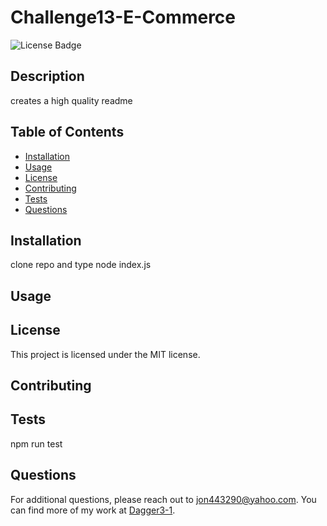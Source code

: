 # Challenge13-E-Commerce

![License Badge](https://img.shields.io/badge/license-MIT-blue.svg)

## Description
creates a high quality readme

## Table of Contents
- [Installation](#installation)
- [Usage](#usage)
- [License](#license)
- [Contributing](#contributing)
- [Tests](#tests)
- [Questions](#questions)

## Installation
clone repo and type node index.js

## Usage


## License
This project is licensed under the MIT license.

## Contributing


## Tests
npm run test

## Questions
For additional questions, please reach out to jon443290@yahoo.com. You can find more of my work at [Dagger3-1](https://github.com/Dagger3-1).
